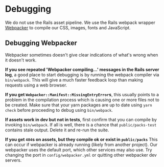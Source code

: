 # Debugging

We do not use the Rails asset pipeline. We use the Rails webpack wrapper
[Webpacker](https://github.com/rails/webpacker) to compile our CSS, images, fonts
and JavaScript.

## Debugging Webpacker

Webpacker sometimes doesn't give clear indications of what's wrong when it
doesn't work.

**If you see repeated 'Webpacker compiling...' messages in the Rails server
log**, a good place to start debugging is by running the webpack compiler via
`bin/webpack`. This will give a much faster feedback loop than making requests
using a web browser.

**If you get `Webpacker::Manifest::MissingEntryError`s**, this usually points
to a problem in the compilation process which is causing one or more files not
to be created. Make sure that your yarn packages are up to date using `yarn
check` before proceeding to debug using `bin/webpack`.

**If assets work in dev but not in tests**, first confirm that you can compile
by invoking `bin/webpack`. If all is well, there is a chance that
`public/packs-test` contains stale output. Delete it and re-run the suite.

**If you get `404`s on assets, but they compile ok or exist in `public/packs`**
This can occur if webpacker is already running (likely from another project).
Our webpacker uses the default port, which other services may also use. Try
changing the port in `config/webpacker.yml` or quitting other webpacker dev
servers.
